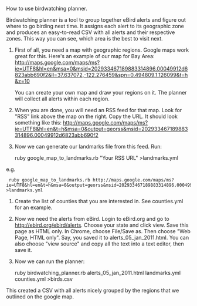 How to use birdwatching planner.

Birdwatching planner is a tool to group together eBird alerts and
figure out where to go birding next time. It assigns each alert to its
geographic zone and produces an easy-to-read CSV with all alerts and
their respective zones. This way you can see, which area is the best
to visit next.

 1. First of all, you need a map with geographic regions. Google maps work
great for this. Here's an example of our map for Bay Area:
http://maps.google.com/maps/ms?ie=UTF8&hl=en&msa=0&msid=202933467189883314896.00049912d6823abb690f2&ll=37.637072,-122.276459&spn=0.494809,1.126099&t=h&z=10

    You can create your own map and draw your regions on it. The planner will collect all alerts within each region.

 1. When you are done, you will need an RSS feed for that map. Look for "RSS" link above the map on the right. Copy the URL. It should look something like this:
http://maps.google.com/maps/ms?ie=UTF8&hl=en&t=h&msa=0&output=georss&msid=202933467189883314896.00049912d6823abb690f2
 
 1. Now we can generate our landmarks file from this feed. Run:
    
    
     ruby google_map_to_landmarks.rb "Your RSS URL" >landmarks.yml
     
 e.g.
     
     ruby google_map_to_landmarks.rb http://maps.google.com/maps/ms?ie=UTF8&hl=en&t=h&msa=0&output=georss&msid=202933467189883314896.00049912d6823abb690f2 >landmarks.yml
     
 1. Create the list of counties that you are interested in. See counties.yml for an example.
 
 1. Now we need the alerts from eBird. Login to eBird.org and go to
    http://ebird.org/ebird/alerts. Choose your state and click view.
    Save this page as HTML only. In Chrome, choose File/Save as. Then
    choose "Web Page, HTML only". Say, you saved it to
    alerts_05_jan_2011.html. You can also choose "view source" and
    copy all the text into a text editor, then save it.
    
 1. Now we can run the planner:
    
    ruby birdwatching_planner.rb alerts_05_jan_2011.html landmarks.yml counties.yml >birds.csv
    
 This created a CSV with all alerts nicely grouped by the regions that we outlined on the google map.


